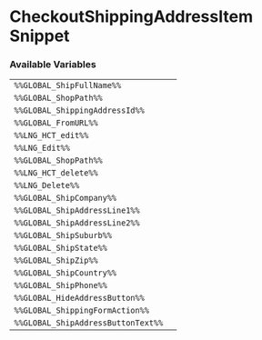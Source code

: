 # CheckoutShippingAddressItem Snippet

### Available Variables
|||
|---|---|
| `%%GLOBAL_ShipFullName%%` |
| `%%GLOBAL_ShopPath%%` |
| `%%GLOBAL_ShippingAddressId%%` |
| `%%GLOBAL_FromURL%%` |
| `%%LNG_HCT_edit%%` |
| `%%LNG_Edit%%` |
| `%%GLOBAL_ShopPath%%` |
| `%%LNG_HCT_delete%%` |
| `%%LNG_Delete%%` |
| `%%GLOBAL_ShipCompany%%` |
| `%%GLOBAL_ShipAddressLine1%%` |
| `%%GLOBAL_ShipAddressLine2%%` |
| `%%GLOBAL_ShipSuburb%%` |
| `%%GLOBAL_ShipState%%` |
| `%%GLOBAL_ShipZip%%` |
| `%%GLOBAL_ShipCountry%%` |
| `%%GLOBAL_ShipPhone%%` |
| `%%GLOBAL_HideAddressButton%%` |
| `%%GLOBAL_ShippingFormAction%%` |
| `%%GLOBAL_ShipAddressButtonText%%` |

